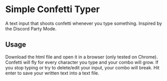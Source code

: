 # Simple Confetti Typer
A text input that shoots confetti whenever you type something. Inspired by the Discord Party Mode.

## Usage
Download the html file and open it in a browser (only tested on Chrome). Confetti will fly for every character you type and your combo will grow. If you stop typing or try to delete/edit your input, your combo will break. Hit enter to save your written text into a text file.
